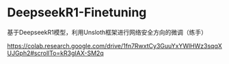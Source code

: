 # DeepseekR1-Finetuning
基于DeepseekR1模型，利用Unsloth框架进行网络安全方向的微调（练手）

https://colab.research.google.com/drive/1fn7RwxtCy3GuuYxYWlHWz3sqqXUJGph2#scrollTo=kR3gIAX-SM2q
